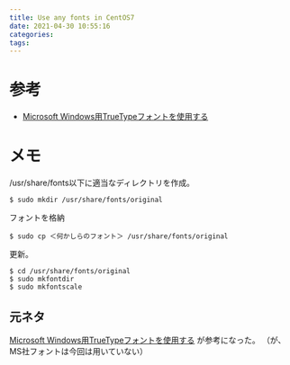 ```yaml
---
title: Use any fonts in CentOS7
date: 2021-04-30 10:55:16
categories:
tags:
---
```


# 参考

* [Microsoft Windows用TrueTypeフォントを使用する]

[Microsoft Windows用TrueTypeフォントを使用する]: http://park1.wakwak.com/~ima/centos4_truetypefont0001.html


# メモ

/usr/share/fonts以下に適当なディレクトリを作成。

```shell
$ sudo mkdir /usr/share/fonts/original
```

フォントを格納

```shell
$ sudo cp ＜何かしらのフォント＞ /usr/share/fonts/original
```

更新。


```shell
$ cd /usr/share/fonts/original
$ sudo mkfontdir
$ sudo mkfontscale
```

## 元ネタ

[Microsoft Windows用TrueTypeフォントを使用する] が参考になった。
（が、MS社フォントは今回は用いていない）


<!-- vim: set et tw=0 ts=2 sw=2: -->
